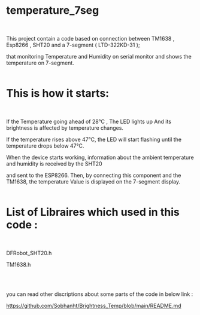 # temperature_7seg
</br>

This project contain a code based on connection between TM1638 , Esp8266 , SHT20 and a 7-segment ( LTD-322KD-31 );</br>

that monitoring Temperature and Humidity on serial monitor and shows the temperature on 7-segment.
</br>
</br>

# This is how it starts:
</br>

If the Temperature going ahead of 28°C , The LED lights up And its brightness is affected by temperature changes.</br>

If the temperature rises above 47°C, the LED will start flashing until the temperature drops below 47°C.</br>

When the device starts working, information about the ambient temperature and humidity is received by the SHT20 </br>

and sent to the ESP8266. Then, by connecting this component and the TM1638, the temperature Value is displayed on the 7-segment display.</br>
</br>


# List of Libraires which used in this code :
</br>

DFRobot_SHT20.h
</br>

TM1638.h

</br>
</br>

you can read other discriptions about some parts of the code in below link : </br>

https://github.com/Sobhanht/Brightness_Temp/blob/main/README.md
</br>

